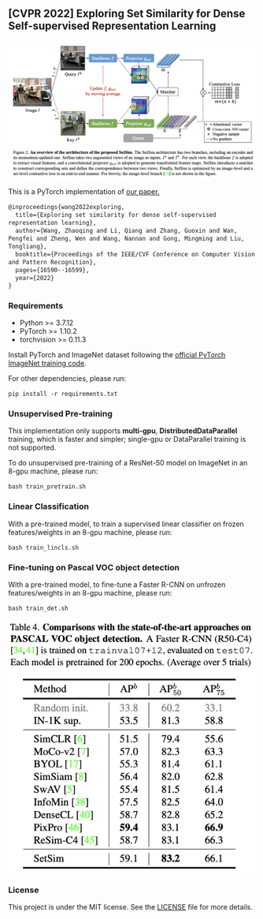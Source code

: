 ## [CVPR 2022] Exploring Set Similarity for Dense Self-supervised Representation Learning



<p align="center">
  <img src="fig/framework.png" width="600">
</p>

This is a PyTorch implementation of [our paper.](https://openreview.net/pdf?id=JAezPMehaUu)
```
@inproceedings{wang2022exploring,
  title={Exploring set similarity for dense self-supervised representation learning},
  author={Wang, Zhaoqing and Li, Qiang and Zhang, Guoxin and Wan, Pengfei and Zheng, Wen and Wang, Nannan and Gong, Mingming and Liu, Tongliang},
  booktitle={Proceedings of the IEEE/CVF Conference on Computer Vision and Pattern Recognition},
  pages={16590--16599},
  year={2022}
}
```


### Requirements

- Python >= 3.7.12
- PyTorch >= 1.10.2
- torchvision >= 0.11.3

Install PyTorch and ImageNet dataset following the [official PyTorch ImageNet training code](https://github.com/pytorch/examples/tree/master/imagenet).

For other dependencies, please run:
```
pip install -r requirements.txt
```

### Unsupervised Pre-training

This implementation only supports **multi-gpu**, **DistributedDataParallel** training, which is faster and simpler; single-gpu or DataParallel training is not supported.

To do unsupervised pre-training of a ResNet-50 model on ImageNet in an 8-gpu machine, please run:
```
bash train_pretrain.sh
```

### Linear Classification

With a pre-trained model, to train a supervised linear classifier on frozen features/weights in an 8-gpu machine, please run:
```
bash train_lincls.sh
```

### Fine-tuning on Pascal VOC object detection

With a pre-trained model, to fine-tune a Faster R-CNN on unfrozen features/weights in an 8-gpu machine, please run:
```
bash train_det.sh
```
<p align="center">
  <img src="fig/pascal.png" width="600">
</p>



### License
This project is under the MIT license. See the [LICENSE](LICENSE) file for more details.